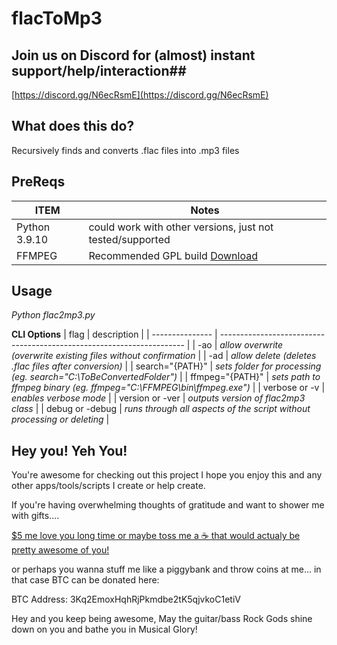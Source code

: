 # flacToMp3

## Join us on Discord for (almost) instant support/help/interaction##
[https://discord.gg/N6ecRsmE](https://discord.gg/N6ecRsmE)

## What does this do? ##
Recursively finds and converts .flac files into .mp3 files 

## PreReqs ##
| ITEM          | Notes                                                             |
| ------------- | ----------------------------------------------------------------- |
| Python 3.9.10 | could work with other versions, just not tested/supported |
| FFMPEG | Recommended GPL build [Download](https://github.com/BtbN/FFmpeg-Builds/releases) |

## Usage ## 
  *Python flac2mp3.py*
  
   **CLI Options**
   |       flag      |                              description                              |
   | --------------- | --------------------------------------------------------------------- |
   | -ao | *allow overwrite (overwrite existing files without confirmation* |
   | -ad | *allow delete (deletes .flac files after conversion)* |
   | search="{PATH}" | *sets folder for processing (eg. search="C:\ToBeConvertedFolder")* |
   | ffmpeg="{PATH}" | *sets path to ffmpeg binary (eg. ffmpeg="C:\FFMPEG\bin\ffmpeg.exe")* |
   | verbose or -v | *enables verbose mode* |
   | version or -ver | *outputs version of flac2mp3 class* |
   | debug or -debug | *runs through all aspects of the script without processing or deleting* |

## Hey you! Yeh You! ##
You're awesome for checking out this project I hope you enjoy this and any other apps/tools/scripts I create or help create.  

If you're having overwhelming thoughts of gratitude and want to shower me with gifts.... 

[$5 me love you long time or maybe toss me a ☕ that would actualy be pretty awesome of you!](https://www.buymeacoffee.com/Alzeric) 

or perhaps you wanna stuff me like a piggybank and throw coins at me... in that case BTC can be donated here: 

BTC Address: 3Kq2EmoxHqhRjPkmdbe2tK5qjvkoC1etiV

Hey and you keep being awesome, May the guitar/bass Rock Gods shine down on you and bathe you in Musical Glory!
